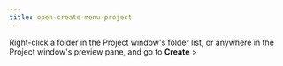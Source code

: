 ```yaml
---
title: open-create-menu-project
---
```



Right-click a folder in the Project window's folder list, or anywhere in the Project window's preview pane, and go to **Create** &gt;
